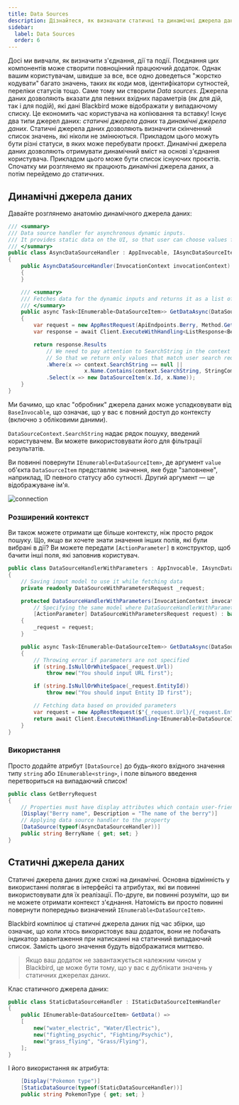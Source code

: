 ```yaml
---
title: Data Sources
description: Дізнайтеся, як визначати статичні та динамічні джерела даних для вхідних параметрів ваших дій та подій.
sidebar:
  label: Data Sources
  order: 6
---
```


Досі ми вивчали, як визначити з'єднання, дії та події. Поєднання цих компонентів може створити повноцінний працюючий додаток. Однак вашим користувачам, швидше за все, все одно доведеться "жорстко кодувати" багато значень, таких як коди мов, ідентифікатори сутностей, переліки статусів тощо. Саме тому ми створили _Data sources_. Джерела даних дозволяють вказати для певних вхідних параметрів (як для дій, так і для подій), які дані Blackbird може відображати у випадаючому списку. Це економить час користувача на копіювання та вставку! Існує два типи джерел даних: _статичні джерела даних_ та _динамічні джерела даних_. Статичні джерела даних дозволяють визначити скінченний список значень, які ніколи не змінюються. Прикладом цього можуть бути різні статуси, в яких може перебувати проєкт. Динамічні джерела даних дозволяють отримувати динамічний вміст на основі з'єднання користувача. Прикладом цього може бути список існуючих проєктів. Спочатку ми розглянемо як працюють динамічні джерела даних, а потім перейдемо до статичних.

## Динамічні джерела даних

Давайте розглянемо анатомію динамічного джерела даних:

```cs
/// <summary>
/// Data source handler for asynchronous dynamic inputs.
/// It provides static data on the UI, so that user can choose values from the dropdown instead of printing it manually.
/// </summary>
public class AsyncDataSourceHandler : AppInvocable, IAsyncDataSourceItemHandler
{
    public AsyncDataSourceHandler(InvocationContext invocationContext) : base(invocationContext)
    {
    }

    /// <summary>
    /// Fetches data for the dynamic inputs and returns it as a list of options.
    /// </summary>
    public async Task<IEnumerable<DataSourceItem>> GetDataAsync(DataSourceContext context, CancellationToken cancellationToken)
    {
        var request = new AppRestRequest(ApiEndpoints.Berry, Method.Get, Creds);
        var response = await Client.ExecuteWithHandling<ListResponse<Berry>>(request);

        return response.Results
            // We need to pay attention to SearchString in the context
            // So that we return only values that match user search request
            .Where(x => context.SearchString == null ||
                        x.Name.Contains(context.SearchString, StringComparison.OrdinalIgnoreCase))
            .Select(x => new DataSourceItem(x.Id, x.Name));
    }
}
```

Ми бачимо, що клас "обробник" джерела даних може успадковувати від `BaseInvocable`, що означає, що у вас є повний доступ до контексту (включно з обліковими даними).

`DataSourceContext.SearchString` надає рядок пошуку, введений користувачем. Ви можете використовувати його для фільтрації результатів.

Ви повинні повернути `IEnumerable<DataSourceItem>`, де аргумент `value` об'єкта `DataSourceItem` представляє значення, яке буде "заповнене", наприклад, ID певного статусу або сутності. Другий аргумент — це відображуване ім'я.

![connection](~/assets/docs/dynamic_input.png)

### Розширений контекст

Ви також можете отримати ще більше контексту, ніж просто рядок пошуку. Що, якщо ви хочете знати значення інших полів, які були вибрані в дії? Ви можете передати `[ActionParameter]` в конструктор, щоб бачити інші поля, які заповнив користувач.

```cs
public class DataSourceHandlerWithParameters : AppInvocable, IAsyncDataSourceItemHandler
{
    // Saving input model to use it while fetching data
    private readonly DataSourceWithParametersRequest _request;

    protected DataSourceHandlerWithParameters(InvocationContext invocationContext,
        // Specifying the same model where DataSourceHandlerWithParameters was added
        [ActionParameter] DataSourceWithParametersRequest request) : base(invocationContext)
    {
        _request = request;
    }

    public async Task<IEnumerable<DataSourceItem>> GetDataAsync(DataSourceContext context, CancellationToken cancellationToken)
    {
        // Throwing error if parameters are not specified
        if (string.IsNullOrWhiteSpace(_request.Url))
            throw new("You should input URL first");

        if (string.IsNullOrWhiteSpace(_request.EntityId))
            throw new("You should input Entity ID first");

        // Fetching data based on provided parameters
        var request = new AppRestRequest($"{_request.Url}/{_request.EntityId}", Method.Get, Creds);
        return await Client.ExecuteWithHandling<IEnumerable<DataSourceItem>>(request);
    }
}
```

### Використання

Просто додайте атрибут `[DataSource]` до будь-якого вхідного значення типу `string` або `IEnumerable<string>`, і поле вільного введення перетвориться на випадаючий список!

```cs
public class GetBerryRequest
{
    // Properties must have display attributes which contain user-friendly name of variable
    [Display("Berry name", Description = "The name of the berry")]
    // Applying data source handler to the property
    [DataSource(typeof(AsyncDataSourceHandler))]
    public string BerryName { get; set; }
}
```

## Статичні джерела даних

Статичні джерела даних дуже схожі на динамічні. Основна відмінність у використанні полягає в інтерфейсі та атрибутах, які ви повинні використовувати для їх реалізації. По-друге, ви повинні розуміти, що ви не можете отримати контекст з'єднання. Натомість ви просто повинні повернути попередньо визначений `IEnumerable<DataSourceItem>`.

Blackbird компілює ці статичні джерела даних під час збірки, що означає, що коли хтось використовує ваш додаток, вони не побачать індикатор завантаження при натисканні на статичний випадаючий список. Замість цього значення будуть відображатися миттєво.

> Якщо ваш додаток не завантажується належним чином у Blackbird, це може бути тому, що у вас є дублікати значень у статичних джерелах даних.

Клас статичного джерела даних:

```cs
public class StaticDataSourceHandler : IStaticDataSourceItemHandler
{
    public IEnumerable<DataSourceItem> GetData() =>
    [
        new("water_electric", "Water/Electric"),
        new("fighting_psychic", "Fighting/Psychic"),
        new("grass_flying", "Grass/Flying"),
    ];
}
```

І його використання як атрибута:

```cs
    [Display("Pokemon type")]
    [StaticDataSource(typeof(StaticDataSourceHandler))]
    public string PokemonType { get; set; }
```